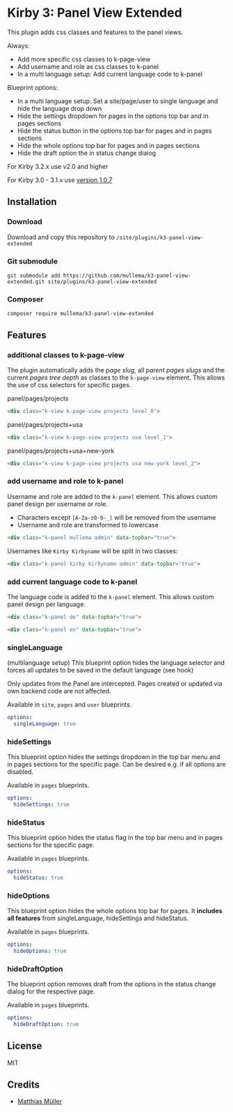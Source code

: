 # Kirby 3: Panel View Extended
This plugin adds css classes and features to the panel views.

Always:
- Add more specific css classes to k-page-view
- Add username and role as css classes to k-panel
- In a multi language setup: Add current language code to k-panel

Blueprint options:
- In a multi language setup: Set a site/page/user to single language and hide the language drop down
- Hide the settings dropdown for pages in the options top bar and in pages sections
- Hide the status button in the options top bar for pages and in pages sections
- Hide the whole options top bar for pages and in pages sections
- Hide the draft option the in status change dialog


For Kirby 3.2.x use v2.0 and higher 

For Kirby 3.0 - 3.1.x use [version 1.0.7](https://github.com/mullema/k3-panel-view-extended/releases/tag/v1.0.4)

## Installation
### Download

Download and copy this repository to `/site/plugins/k3-panel-view-extended`

### Git submodule

```
git submodule add https://github.com/mullema/k3-panel-view-extended.git site/plugins/k3-panel-view-extended
```

### Composer

```
composer require mullema/k3-panel-view-extended
```

## Features
### additional classes to k-page-view
The plugin automatically adds the *page slug*, all *parent pages slugs* and the current *pages tree depth* as classes to the `k-page-view` element. This allows the use of css selectors for specific pages.

panel/pages/projects
```html
<div class="k-view k-page-view projects level_0">
```

panel/pages/projects+usa
```html
<div class="k-view k-page-view projects usa level_1">
```

panel/pages/projects+usa+new-york
```html
<div class="k-view k-page-view projects usa new-york level_2">
```

### add username and role to k-panel
Username and role are added to the `k-panel` element. This allows custom panel design per username or role.
- Characters except `[A-Za-z0-9-_]` will be removed from the username
- Username and role are transformed to lowercase

```html
<div class="k-panel mullema admin" data-topbar="true">
```
Usernames like `Kirby Kirbyname` will be split in two classes:
```html
<div class="k-panel kirby kirbyname admin" data-topbar="true">
```

### add current language code to k-panel
The language code is added to the `k-panel` element. This allows custom panel design per language.
```html
<div class="k-panel de" data-topbar="true">
```
```html
<div class="k-panel en" data-topbar="true">
```

### singleLanguage
(multilanguage setup) This blueprint option hides the language selector and forces all updates to be saved in the default language (see hook)

Only updates from the Panel are intercepted. Pages created or updated via own backend code are not affected.

Available in `site`, `pages` and `user` blueprints.
```yaml
options:
  singleLanguage: true
```

### hideSettings
This blueprint option hides the settings dropdown in the top bar menu and in pages sections for the specific page. Can be desired e.g. if all options are disabled.

Available in `pages` blueprints.
```yaml
options:
  hideSettings: true
```

### hideStatus
This blueprint option hides the status flag in the top bar menu and in pages sections for the specific page.

Available in `pages` blueprints.
```yaml
options:
  hideStatus: true
```

### hideOptions
This blueprint option hides the whole options top bar for pages. 
It **includes all features** from singleLanguage, hideSettings and hideStatus.

Available in `pages` blueprints.
```yaml
options:
  hideOptions: true
```

### hideDraftOption
The blueprint option removes draft from the options in the status change dialog for the respective page. 

Available in `pages` blueprints. 
```yaml
options:
  hideDraftOption: true
```

## License
MIT

## Credits
- [Matthias Müller](https://github.com/mullema/)
